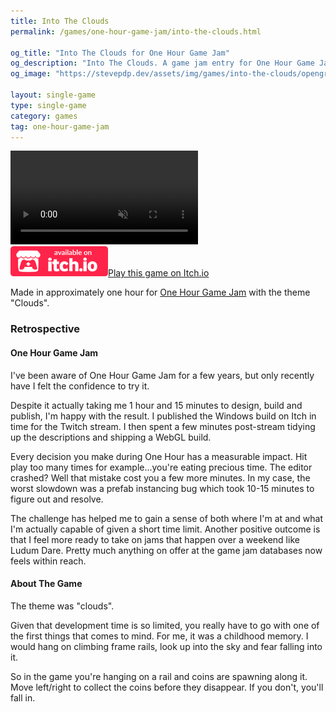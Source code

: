 ```yaml
---
title: Into The Clouds
permalink: /games/one-hour-game-jam/into-the-clouds.html

og_title: "Into The Clouds for One Hour Game Jam"
og_description: "Into The Clouds. A game jam entry for One Hour Game Jam."
og_image: "https://stevepdp.dev/assets/img/games/into-the-clouds/opengraph.png"

layout: single-game
type: single-game
category: games
tag: one-hour-game-jam
---
```


<div class="preview">
    <video preload="none" class="preview__trailer" alt="Multiplanetary gameplay sample" controls muted autoplay loop playsinline>
        <source src="/assets/video/into-the-clouds-clip.mp4" type="video/mp4">
        Your browser does not appear to support mp4 video.
    </video>
    <div class="preview__buttons"><a href="https://stevepdp.itch.io/into-the-clouds" rel="noopener" target="_blank" aria-label="button"><img src="/assets/img/brands/itch-io-colour.svg" height="48" width="156" alt="Available on itch.io"><span class="assist">Play this game on Itch.io</span></a></div>
</div>

Made in approximately one hour for <a href="https://onehourgamejam.com/?page=jam&jam=323" rel="noopener" target="_blank">One Hour Game Jam</a> with the theme "Clouds".

### Retrospective

#### One Hour Game Jam
I've been aware of One Hour Game Jam for a few years, but only recently have I felt the confidence to try it.

Despite it actually taking me 1 hour and 15 minutes to design, build and publish, I'm happy with the result. I published the Windows build on Itch in time for the Twitch stream. I then spent a few minutes post-stream tidying up the descriptions and shipping a WebGL build.

Every decision you make during One Hour has a measurable impact. Hit play too many times for example...you're eating precious time. The editor crashed? Well that mistake cost you a few more minutes. In my case, the worst slowdown was a prefab instancing bug which took 10-15 minutes to figure out and resolve.

The challenge has helped me to gain a sense of both where I'm at and what I'm actually capable of given a short time limit. Another positive outcome is that I feel more ready to take on jams that happen over a weekend like Ludum Dare. Pretty much anything on offer at the game jam databases now feels within reach.


#### About The Game

The theme was "clouds".

Given that development time is so limited, you really have to go with one of the first things that comes to mind. For me, it was a childhood memory. I would hang on climbing frame rails, look up into the sky and fear falling into it.

So in the game you're hanging on a rail and coins are spawning along it. Move left/right to collect the coins before they disappear. If you don't, you'll fall in.
